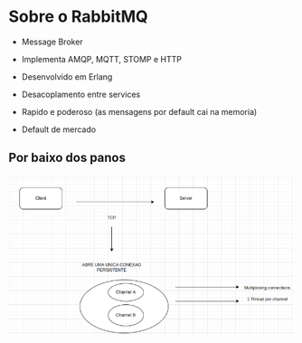 # Sobre o RabbitMQ

- Message Broker

- Implementa AMQP, MQTT, STOMP e HTTP

- Desenvolvido em Erlang

- Desacoplamento entre services

- Rapido e poderoso (as mensagens por default cai na memoria)

- Default de mercado

## Por baixo dos panos

<p align="center">
  <img src="imgs/por-baixo-dos-panos.png">
</p>
